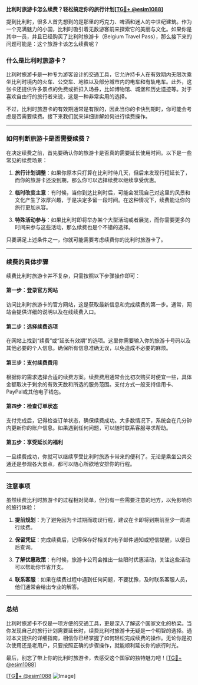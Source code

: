 **比利时旅游卡怎么续费？轻松搞定你的旅行计划[[TG💪+ @esim1088](https://t.me/s/esim1088)]**

提到比利时，很多人首先想到的是那里的巧克力、啤酒和迷人的中世纪建筑。作为一个充满魅力的小国，比利时吸引着无数游客前来探索它的美丽与文化。如果你是其中一员，并且已经购买了比利时旅游卡（Belgium Travel Pass），那么接下来的问题可能是：这个旅游卡该怎么续费呢？

### 什么是比利时旅游卡？

比利时旅游卡是一种专为游客设计的交通工具，它允许持卡人在有效期内无限次乘坐比利时境内的火车、公交车、地铁以及部分城市内的电车和有轨电车。此外，这张卡还提供许多景点的免费或折扣入场券，比如博物馆、城堡和历史遗迹等。对于喜欢自由行的旅行者来说，这是一种非常实用的选择。

不过，比利时旅游卡的有效期通常是有限的，因此当你的卡快到期时，你可能会考虑是否需要续费。接下来我们就来详细讲解如何进行续费操作。

---

### 如何判断旅游卡是否需要续费？

在决定续费之前，首先要确认你的旅游卡是否真的需要延长使用时间。以下是一些常见的续费场景：

1. **旅行计划调整**：如果你原本只打算在比利时待几天，但后来发现行程延长了，而你的旅游卡还没到期，那么你可以选择续费以继续享受优惠。
   
2. **临时改变主意**：有时候，当你到达比利时后，可能会发现自己对这里的风景和文化产生了浓厚兴趣，于是决定多留一段时间。在这种情况下，续费能让你的旅行更加从容。

3. **特殊活动参与**：如果比利时即将举办某个大型活动或者展览，而你需要更多的时间来参与这些活动，那么续费也是个不错的选择。

只要满足上述条件之一，你就可能需要考虑续费你的比利时旅游卡了。

---

### 续费的具体步骤

续费比利时旅游卡并不复杂，只需按照以下步骤操作即可：

#### 第一步：登录官方网站
访问比利时旅游卡的官方网站，这是获取最新信息和完成续费的第一步。通常，网站会提供详细的说明以及在线续费入口。

#### 第二步：选择续费选项
在网站上找到“续费”或“延长有效期”的选项。这里你需要输入你的旅游卡号码以及其他必要的个人信息。确保所有信息准确无误，以免造成不必要的麻烦。

#### 第三步：支付续费费用
根据你的需求选择合适的续费方案。续费费用通常会比初次购买时便宜一些，具体金额取决于剩余的有效天数和所选的服务范围。支付方式一般支持信用卡、PayPal或其他电子钱包。

#### 第四步：检查订单状态
支付完成后，记得检查订单状态，确保续费成功。大多数情况下，系统会在几分钟内更新你的账户信息。如果遇到任何问题，可以随时联系客服寻求帮助。

#### 第五步：享受延长的福利
一旦续费成功，你就可以继续享受比利时旅游卡带来的便利了。无论是乘坐公共交通还是参观各大景点，都可以随心所欲地安排你的行程。

---

### 注意事项

虽然续费比利时旅游卡的过程相对简单，但仍有一些需要注意的地方，以免影响你的旅行体验：

1. **提前规划**：为了避免因为卡过期而耽误行程，建议在卡即将到期前至少一周进行续费。
   
2. **保留凭证**：完成续费后，记得保存好相关的电子邮件通知或短信提醒，以便日后查询。

3. **了解优惠政策**：有时候，旅游卡公司会推出一些限时优惠活动，关注这些活动可以帮助你节省开支。

4. **联系客服**：如果在续费过程中遇到任何问题，不要犹豫，及时联系客服人员，他们通常会给出专业的解答。

---

### 总结

比利时旅游卡不仅是一项方便的交通工具，更是深入了解这个国家文化的桥梁。当你发现自己的旅行计划需要延长时，续费比利时旅游卡无疑是一个明智的选择。通过本文提供的详细指南，相信你已经掌握了如何轻松完成续费的操作。无论你是初次使用还是老用户，只要按照正确的步骤操作，就能顺利延长你的旅行时光。

最后，别忘了带上你的比利时旅游卡，去感受这个国家的独特魅力吧！[[TG💪+ @esim1088](https://t.me/s/esim1088)] 

[[TG💪+ @esim1088](https://t.me/s/esim1088) ![Image](https://i.postimg.cc/4NQfJmqS/Snipaste-2025-05-13-00-14-12.png)]